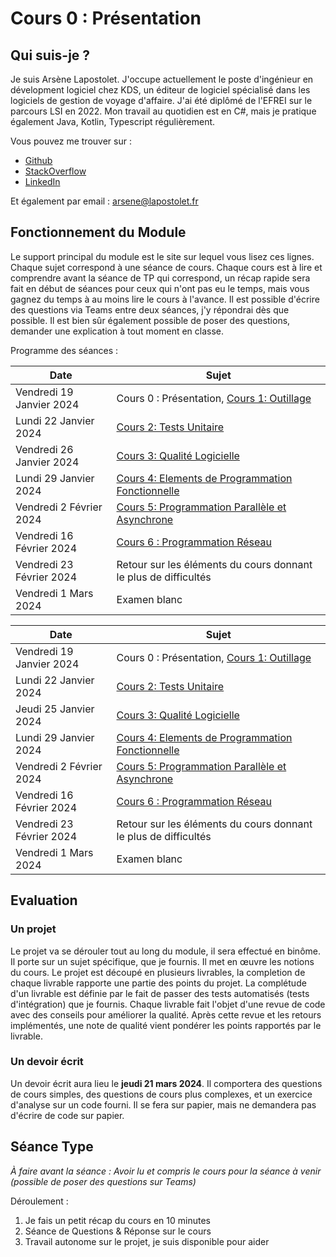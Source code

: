 # Cours 0 : Présentation

## Qui suis-je ?

Je suis Arsène Lapostolet. J'occupe actuellement le poste d'ingénieur en dévelopment logiciel chez KDS, un éditeur de logiciel spécialisé dans les logiciels de gestion de voyage d'affaire. J'ai été diplômé de l'EFREI sur le parcours LSI en 2022. Mon travail au quotidien est en C#, mais je pratique également Java, Kotlin, Typescript régulièrement.

Vous pouvez me trouver sur : 

- [Github](https://github.com/Ombrelin)
- [StackOverflow](https://stackoverflow.com/users/11834812/ombrelin)
- [LinkedIn](https://www.linkedin.com/in/arsenelapostolet/)

Et également par email : arsene@lapostolet.fr

## Fonctionnement du Module

Le support principal du module est le site sur lequel vous lisez ces lignes. Chaque sujet correspond à une séance de cours. Chaque cours est à lire et comprendre avant la séance de TP qui correspond, un récap rapide sera fait en début de séances pour ceux qui n'ont pas eu le temps, mais vous gagnez du temps à au moins lire le cours à l'avance. Il est possible d'écrire des questions via Teams entre deux séances, j'y répondrai dès que possible. Il est bien sûr également possible de poser des questions, demander une explication à tout moment en classe.

Programme des séances : 
<tabs>
<tab title="LSI1">


| Date                     | Sujet                                                                                                     |
|--------------------------|-----------------------------------------------------------------------------------------------------------|
| Vendredi 19 Janvier 2024 | Cours 0 : Présentation, [Cours 1: Outillage](Cours-1-Outillage.md)                                        |
| Lundi 22 Janvier 2024    | [Cours 2: Tests Unitaire](Cours-2-Tests-Unitaires.md)                                                     |
| Vendredi 26 Janvier 2024 | [Cours 3: Qualité Logicielle](Cours-3-Qualite-Logicielle.md)                                              |
| Lundi 29 Janvier 2024    | [Cours 4: Elements de Programmation Fonctionnelle](Cours-4-Element-de-programmation-orientee-fonction.md) |
| Vendredi 2 Février 2024  | [Cours 5: Programmation Parallèle et Asynchrone](Cours-5-Programmation-Parrallele-et-Asynchrone.md)       |
| Vendredi 16 Février 2024 | [Cours 6 : Programmation Réseau](Cours-6-Programmation-Reseau.md)                                      |
| Vendredi 23 Février 2024 | Retour sur les éléments du cours donnant le plus de difficultés                                                                                                       |
| Vendredi 1 Mars 2024     | Examen blanc                                                                                                       |

</tab>
<tab title="LSI2">

| Date                     | Sujet                                                                                                     |
|--------------------------|-----------------------------------------------------------------------------------------------------------|
| Vendredi 19 Janvier 2024 | Cours 0 : Présentation, [Cours 1: Outillage](Cours-1-Outillage.md)                                        |
| Lundi 22 Janvier 2024    | [Cours 2: Tests Unitaire](Cours-2-Tests-Unitaires.md)                                                     |
| Jeudi 25 Janvier 2024    | [Cours 3: Qualité Logicielle](Cours-3-Qualite-Logicielle.md)                                              |
| Lundi 29 Janvier 2024    | [Cours 4: Elements de Programmation Fonctionnelle](Cours-4-Element-de-programmation-orientee-fonction.md) |
| Vendredi 2 Février 2024  | [Cours 5: Programmation Parallèle et Asynchrone](Cours-5-Programmation-Parrallele-et-Asynchrone.md)       |
| Vendredi 16 Février 2024 | [Cours 6 : Programmation Réseau](Cours-6-Programmation-Reseau.md)                                         |
| Vendredi 23 Février 2024 | Retour sur les éléments du cours donnant le plus de difficultés                                           |
| Vendredi 1 Mars 2024     | Examen blanc                                                                                              |

</tab>
</tabs>

## Evaluation

### Un projet

Le projet va se dérouler tout au long du module, il sera effectué en binôme. Il porte sur un sujet spécifique, que je fournis. Il met en œuvre les notions du cours. Le projet est découpé en plusieurs livrables, la completion de chaque livrable rapporte une partie des points du projet. La complétude d'un livrable est définie par le fait de passer des tests automatisés (tests d'intégration) que je fournis. Chaque livrable fait l'objet d'une revue de code avec des conseils pour améliorer la qualité. Après cette revue et les retours implémentés, une note de qualité vient pondérer les points rapportés par le livrable.

### Un devoir écrit

Un devoir écrit aura lieu le **jeudi 21 mars 2024**. Il comportera des questions de cours simples, des questions de cours plus complexes, et un exercice d'analyse sur un code fourni. Il se fera sur papier, mais ne demandera pas d'écrire de code sur papier.

## Séance Type

*À faire avant la séance : Avoir lu et compris le cours pour la séance à venir (possible de poser des questions sur Teams)*

Déroulement : 

1. Je fais un petit récap du cours en 10 minutes
2. Séance de Questions & Réponse sur le cours
3. Travail autonome sur le projet, je suis disponible pour aider
